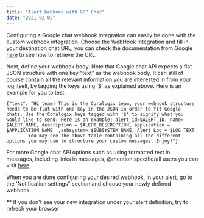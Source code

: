 ```yaml
---
title: "Alert Webhook with GCP Chat"
date: "2021-02-02"
---
```


Configuring a Google chat webhook integration can easily be done with the custom webhook integration. Choose the WebHook integration and fill in your destination chat URL, you can check the documentation from Google [here](https://developers.google.com/hangouts/chat/how-tos/webhooks) to see how to retrieve the URL.

Next, define your webhook body. Note that Google chat API expects a flat JSON structure with one key "text" as the webhook body. It can still of course contain all the relevant information you are interested in from your log itself, by tagging the keys using '$' as explained above. Here is an example for you to test:

```
{"text": "Hi team! This is the Coralogix team, your webhook structure needs to be flat with one key in the JSON in order to fit Google chats. Use the Coralogix keys tagged with '$' to signify what you would like to send. Here is an example: alert_id=$ALERT_ID, name= $ALERT_NAME, description = $ALERT_DESCRIPTION, application = $APPLICATION_NAME  ,subsystem= $SUBSYSTEM_NAME, Alert Log = $LOG_TEXT  ------- You may see the above table containing all the different options you may use to structure your custom messages. Enjoy!"}
```

For more Google chat API options such as using formatted text in messages, including links in messages, @mention specific/all users you can visit [here](https://developers.google.com/hangouts/chat/reference/message-formats/basic).

When you are done configuring your desired webhook, In your [alert](https://coralogixstg.wpengine.com/tutorials/coralogix-user-defined-alerts/), go to the 'Notification settings" section and choose your newly defined webhook. 

\*\* If you don't see your new integration under your alert definition, try to refresh your browser
